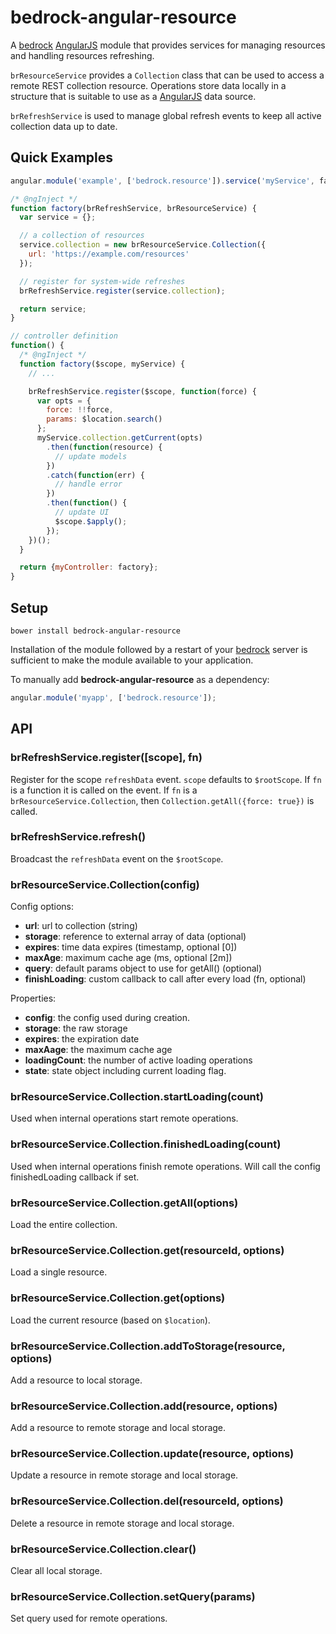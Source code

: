 # bedrock-angular-resource

A [bedrock][] [AngularJS][] module that provides services for managing
resources and handling resources refreshing.

`brResourceService` provides a `Collection` class that can be used to access
a remote REST collection resource. Operations store data locally in a
structure that is suitable to use as a [AngularJS][] data source.

`brRefreshService` is used to manage global refresh events to keep all
active collection data up to date.

## Quick Examples

```js
angular.module('example', ['bedrock.resource']).service('myService', factory);

/* @ngInject */
function factory(brRefreshService, brResourceService) {
  var service = {};

  // a collection of resources
  service.collection = new brResourceService.Collection({
    url: 'https://example.com/resources'
  });

  // register for system-wide refreshes
  brRefreshService.register(service.collection);

  return service;
}
```

```js
// controller definition
function() {
  /* @ngInject */
  function factory($scope, myService) {
    // ...

    brRefreshService.register($scope, function(force) {
      var opts = {
        force: !!force,
        params: $location.search()
      };
      myService.collection.getCurrent(opts)
        .then(function(resource) {
          // update models
        })
        .catch(function(err) {
          // handle error
        })
        .then(function() {
          // update UI
          $scope.$apply();
        });
    })();
  }

  return {myController: factory};
}
```

## Setup

```
bower install bedrock-angular-resource
```

Installation of the module followed by a restart of your [bedrock][] server
is sufficient to make the module available to your application.

To manually add **bedrock-angular-resource** as a dependency:

```js
angular.module('myapp', ['bedrock.resource']);
```

## API

### brRefreshService.register([scope], fn)

Register for the scope `refreshData` event. `scope` defaults to
`$rootScope`. If `fn` is a function it is called on the event. If `fn` is a
`brResourceService.Collection`, then `Collection.getAll({force: true})` is
called.

### brRefreshService.refresh()

Broadcast the `refreshData` event on the `$rootScope`.

### brResourceService.Collection(config)

Config options:
- **url**: url to collection (string)
- **storage**: reference to external array of data (optional)
- **expires**: time data expires (timestamp, optional [0])
- **maxAge**: maximum cache age (ms, optional [2m])
- **query**: default params object to use for getAll() (optional)
- **finishLoading**: custom callback to call after every load (fn, optional)

Properties:
- **config**: the config used during creation.
- **storage**: the raw storage
- **expires**: the expiration date
- **maxAage**: the maximum cache age
- **loadingCount**: the number of active loading operations
- **state**: state object including current loading flag.

### brResourceService.Collection.startLoading(count)

Used when internal operations start remote operations.

### brResourceService.Collection.finishedLoading(count)

Used when internal operations finish remote operations. Will call the config
finishedLoading callback if set.

### brResourceService.Collection.getAll(options)

Load the entire collection.

### brResourceService.Collection.get(resourceId, options)

Load a single resource.

### brResourceService.Collection.get(options)

Load the current resource (based on `$location`).

### brResourceService.Collection.addToStorage(resource, options)

Add a resource to local storage.

### brResourceService.Collection.add(resource, options)

Add a resource to remote storage and local storage.

### brResourceService.Collection.update(resource, options)

Update a resource in remote storage and local storage.

### brResourceService.Collection.del(resourceId, options)

Delete a resource in remote storage and local storage.

### brResourceService.Collection.clear()

Clear all local storage.

### brResourceService.Collection.setQuery(params)

Set query used for remote operations.

[bedrock]: https://github.com/digitalbazaar/bedrock
[AngularJS]: https://github.com/angular/angular.js
